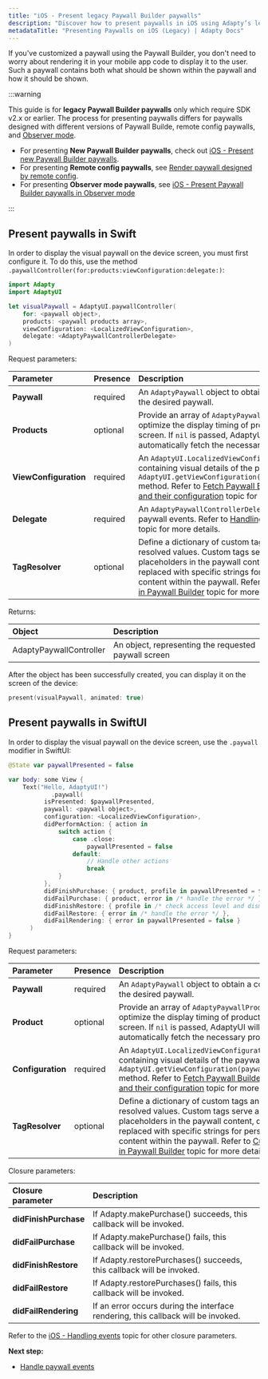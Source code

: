 ```yaml
---
title: "iOS - Present legacy Paywall Builder paywalls"
description: "Discover how to present paywalls in iOS using Adapty’s legacy methods."
metadataTitle: "Presenting Paywalls on iOS (Legacy) | Adapty Docs"
---
```

<!--- ios-present-paywalls-legacy.md --->

If you've customized a paywall using the Paywall Builder, you don't need to worry about rendering it in your mobile app code to display it to the user. Such a paywall contains both what should be shown within the paywall and how it should be shown.

:::warning

This guide is for **legacy Paywall Builder paywalls** only which require SDK v2.x or earlier. The process for presenting paywalls differs for paywalls designed with different versions of Paywall Builde, remote config paywalls, and [Observer mode](observer-vs-full-mode).

- For presenting **New Paywall Builder paywalls**, check out [iOS - Present new Paywall Builder paywalls](ios-present-paywalls).
- For presenting **Remote config paywalls**, see [Render paywall designed by remote config](present-remote-config-paywalls).
- For presenting **Observer mode paywalls**, see [iOS - Present Paywall Builder paywalls in Observer mode](ios-present-paywall-builder-paywalls-in-observer-mode)

:::

## Present paywalls in Swift

In order to display the visual paywall on the device screen, you must first configure it. To do this, use the method `.paywallController(for:products:viewConfiguration:delegate:)`:

```swift showLineNumbers title="Swift"
import Adapty
import AdaptyUI

let visualPaywall = AdaptyUI.paywallController(
    for: <paywall object>,
    products: <paywall products array>,
    viewConfiguration: <LocalizedViewConfiguration>,
    delegate: <AdaptyPaywallControllerDelegate>
)
```

Request parameters:

| Parameter             | Presence | Description                                                  |
| :-------------------- | :------- | :----------------------------------------------------------- |
| **Paywall**           | required | An `AdaptyPaywall` object to obtain a controller for the desired paywall. |
| **Products**          | optional | Provide an array of `AdaptyPaywallProducts` to optimize the display timing of products on the screen. If `nil` is passed, AdaptyUI will automatically fetch the necessary products. |
| **ViewConfiguration** | required | An `AdaptyUI.LocalizedViewConfiguration` object containing visual details of the paywall. Use the `AdaptyUI.getViewConfiguration(paywall:locale:)` method.  Refer to [Fetch Paywall Builder paywalls and their configuration](get-pb-paywalls) topic for more details. |
| **Delegate**          | required | An `AdaptyPaywallControllerDelegate` to listen to paywall events. Refer to [Handling paywall events](ios-handling-events) topic for more details. |
| **TagResolver**       | optional | Define a dictionary of custom tags and their resolved values. Custom tags serve as placeholders in the paywall content, dynamically replaced with specific strings for personalized content within the paywall. Refer to [Custom tags in Paywall Builder](custom-tags-in-paywall-builder) topic for more details. |

Returns:

| Object                  | Description                                          |
| :---------------------- | :--------------------------------------------------- |
| AdaptyPaywallController | An object, representing the requested paywall screen |

After the object has been successfully created, you can display it on the screen of the device: 

```swift showLineNumbers title="Swift"
present(visualPaywall, animated: true)
```

## Present paywalls in SwiftUI

In order to display the visual paywall on the device screen, use the `.paywall` modifier in SwiftUI:

```swift showLineNumbers title="SwiftUI"
@State var paywallPresented = false

var body: some View {
	Text("Hello, AdaptyUI!")
			.paywall(
          isPresented: $paywallPresented,
          paywall: <paywall object>,
          configuration: <LocalizedViewConfiguration>,
          didPerformAction: { action in
              switch action {
                  case .close:
                      paywallPresented = false
                  default:
                      // Handle other actions
                      break
              }
          },
          didFinishPurchase: { product, profile in paywallPresented = false },
          didFailPurchase: { product, error in /* handle the error */ },
          didFinishRestore: { profile in /* check access level and dismiss */  },
          didFailRestore: { error in /* handle the error */ },
          didFailRendering: { error in paywallPresented = false }
      )
}
```

Request parameters:

| Parameter         | Presence | Description                                                  |
| :---------------- | :------- | :----------------------------------------------------------- |
| **Paywall**       | required | An `AdaptyPaywall` object to obtain a controller for the desired paywall. |
| **Product**       | optional | Provide an array of `AdaptyPaywallProducts` to optimize the display timing of products on the screen. If `nil` is passed, AdaptyUI will automatically fetch the necessary products. |
| **Configuration** | required | An `AdaptyUI.LocalizedViewConfiguration` object containing visual details of the paywall. Use the `AdaptyUI.getViewConfiguration(paywall:locale:)` method.  Refer to [Fetch Paywall Builder paywalls and their configuration](get-pb-paywalls) topic for more details. |
| **TagResolver**   | optional | Define a dictionary of custom tags and their resolved values. Custom tags serve as placeholders in the paywall content, dynamically replaced with specific strings for personalized content within the paywall. Refer to [Custom tags in Paywall Builder](custom-tags-in-paywall-builder)  topic for more details. |

Closure parameters:

| Closure parameter     | Description                                                                       |
| :-------------------- | :-------------------------------------------------------------------------------- |
| **didFinishPurchase** | If Adapty.makePurchase() succeeds, this callback will be invoked.                 |
| **didFailPurchase**   | If Adapty.makePurchase() fails, this callback will be invoked.                    |
| **didFinishRestore**  | If Adapty.restorePurchases() succeeds, this callback will be invoked.             |
| **didFailRestore**    | If Adapty.restorePurchases() fails, this callback will be invoked.                |
| **didFailRendering**  | If an error occurs during the interface rendering, this callback will be invoked. |

Refer to the [iOS - Handling events](ios-handling-events) topic for other closure parameters.

**Next step:**

- [Handle paywall events](ios-handling-events-legacy)